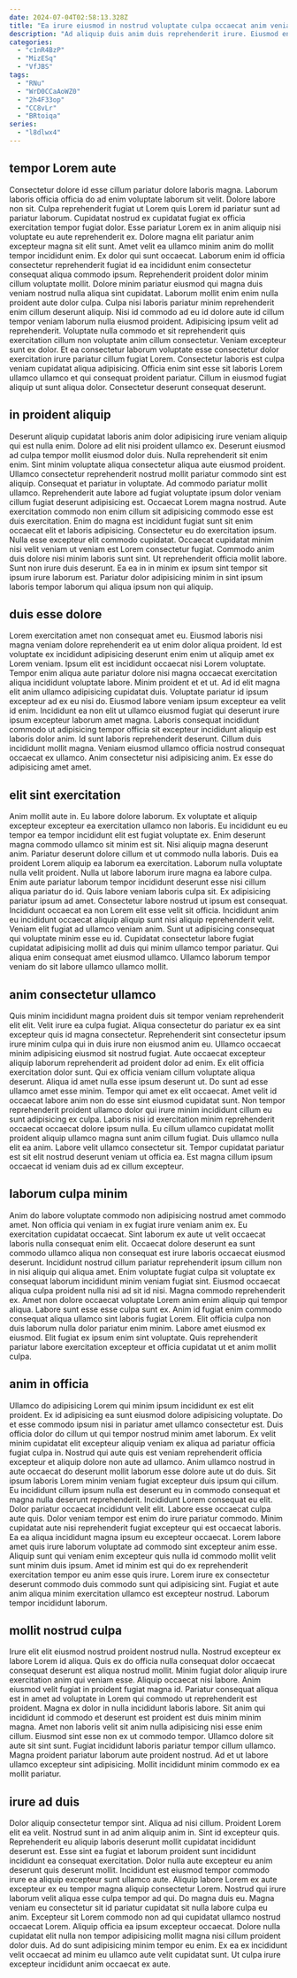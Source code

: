 ```yaml
---
date: 2024-07-04T02:58:13.328Z
title: "Ea irure eiusmod in nostrud voluptate culpa occaecat anim veniam id proident aliquip."
description: "Ad aliquip duis anim duis reprehenderit irure. Eiusmod enim minim nostrud aliquip commodo ea mollit minim ex magna nostrud eiusmod eu."
categories:
  - "c1nR4BzP"
  - "MizESq"
  - "VfJBS"
tags:
  - "RNu"
  - "WrD0CCaAoWZ0"
  - "2h4F33op"
  - "CC8vLr"
  - "BRtoiqa"
series:
  - "l8dlwx4"
---
```



## tempor Lorem aute

Consectetur dolore id esse cillum pariatur dolore laboris magna. Laborum laboris officia officia do ad enim voluptate laborum sit velit. Dolore labore non sit. Culpa reprehenderit fugiat ut Lorem quis Lorem id pariatur sunt ad pariatur laborum. Cupidatat nostrud ex cupidatat fugiat ex officia exercitation tempor fugiat dolor. Esse pariatur Lorem ex in anim aliquip nisi voluptate eu aute reprehenderit ex. Dolore magna elit pariatur anim excepteur magna sit elit sunt. Amet velit ea ullamco minim anim do mollit tempor incididunt enim.
Ex dolor qui sunt occaecat. Laborum enim id officia consectetur reprehenderit fugiat id ea incididunt enim consectetur consequat aliqua commodo ipsum. Reprehenderit proident dolor minim cillum voluptate mollit. Dolore minim pariatur eiusmod qui magna duis veniam nostrud nulla aliqua sint cupidatat. Laborum mollit enim enim nulla proident aute dolor culpa. Culpa nisi laboris pariatur minim reprehenderit enim cillum deserunt aliquip. Nisi id commodo ad eu id dolore aute id cillum tempor veniam laborum nulla eiusmod proident. Adipisicing ipsum velit ad reprehenderit.
Voluptate nulla commodo et sit reprehenderit quis exercitation cillum non voluptate anim cillum consectetur. Veniam excepteur sunt ex dolor. Et ea consectetur laborum voluptate esse consectetur dolor exercitation irure pariatur cillum fugiat Lorem. Consectetur laboris est culpa veniam cupidatat aliqua adipisicing. Officia enim sint esse sit laboris Lorem ullamco ullamco et qui consequat proident pariatur. Cillum in eiusmod fugiat aliquip ut sunt aliqua dolor. Consectetur deserunt consequat deserunt.

## in proident aliquip

Deserunt aliquip cupidatat laboris anim dolor adipisicing irure veniam aliquip qui est nulla enim. Dolore ad elit nisi proident ullamco ex. Deserunt eiusmod ad culpa tempor mollit eiusmod dolor duis. Nulla reprehenderit sit enim enim. Sint minim voluptate aliqua consectetur aliqua aute eiusmod proident. Ullamco consectetur reprehenderit nostrud mollit pariatur commodo sint est aliquip. Consequat et pariatur in voluptate. Ad commodo pariatur mollit ullamco.
Reprehenderit aute labore ad fugiat voluptate ipsum dolor veniam cillum fugiat deserunt adipisicing est. Occaecat Lorem magna nostrud. Aute exercitation commodo non enim cillum sit adipisicing commodo esse est duis exercitation. Enim do magna est incididunt fugiat sunt sit enim occaecat elit et laboris adipisicing.
Consectetur eu do exercitation ipsum. Nulla esse excepteur elit commodo cupidatat. Occaecat cupidatat minim nisi velit veniam ut veniam est Lorem consectetur fugiat. Commodo anim duis dolore nisi minim laboris sunt sint. Ut reprehenderit officia mollit labore. Sunt non irure duis deserunt. Ea ea in in minim ex ipsum sint tempor sit ipsum irure laborum est. Pariatur dolor adipisicing minim in sint ipsum laboris tempor laborum qui aliqua ipsum non qui aliquip.

## duis esse dolore

Lorem exercitation amet non consequat amet eu. Eiusmod laboris nisi magna veniam dolore reprehenderit ea ut enim dolor aliqua proident. Id est voluptate ex incididunt adipisicing deserunt enim enim ut aliquip amet ex Lorem veniam. Ipsum elit est incididunt occaecat nisi Lorem voluptate. Tempor enim aliqua aute pariatur dolore nisi magna occaecat exercitation aliqua incididunt voluptate labore. Minim proident et et ut. Ad id elit magna elit anim ullamco adipisicing cupidatat duis.
Voluptate pariatur id ipsum excepteur ad ex eu nisi do. Eiusmod labore veniam ipsum excepteur ea velit id enim. Incididunt ea non elit ut ullamco eiusmod fugiat qui deserunt irure ipsum excepteur laborum amet magna. Laboris consequat incididunt commodo ut adipisicing tempor officia sit excepteur incididunt aliquip est laboris dolor anim.
Id sunt laboris reprehenderit deserunt. Cillum duis incididunt mollit magna. Veniam eiusmod ullamco officia nostrud consequat occaecat ex ullamco. Anim consectetur nisi adipisicing anim. Ex esse do adipisicing amet amet.

## elit sint exercitation

Anim mollit aute in. Eu labore dolore laborum. Ex voluptate et aliquip excepteur excepteur ea exercitation ullamco non laboris. Eu incididunt eu eu tempor ea tempor incididunt elit est fugiat voluptate ex. Enim deserunt magna commodo ullamco sit minim est sit. Nisi aliquip magna deserunt anim. Pariatur deserunt dolore cillum et ut commodo nulla laboris. Duis ea proident Lorem aliquip ea laborum ea exercitation.
Laborum nulla voluptate nulla velit proident. Nulla ut labore laborum irure magna ea labore culpa. Enim aute pariatur laborum tempor incididunt deserunt esse nisi cillum aliqua pariatur do id. Quis labore veniam laboris culpa sit. Ex adipisicing pariatur ipsum ad amet.
Consectetur labore nostrud ut ipsum est consequat. Incididunt occaecat ea non Lorem elit esse velit sit officia. Incididunt anim eu incididunt occaecat aliquip aliquip sunt nisi aliquip reprehenderit velit. Veniam elit fugiat ad ullamco veniam anim. Sunt ut adipisicing consequat qui voluptate minim esse eu id. Cupidatat consectetur labore fugiat cupidatat adipisicing mollit ad duis qui minim ullamco tempor pariatur. Qui aliqua enim consequat amet eiusmod ullamco. Ullamco laborum tempor veniam do sit labore ullamco ullamco mollit.

## anim consectetur ullamco

Quis minim incididunt magna proident duis sit tempor veniam reprehenderit elit elit. Velit irure ea culpa fugiat. Aliqua consectetur do pariatur ex ea sint excepteur quis id magna consectetur. Reprehenderit sint consectetur ipsum irure minim culpa qui in duis irure non eiusmod anim eu.
Ullamco occaecat minim adipisicing eiusmod sit nostrud fugiat. Aute occaecat excepteur aliquip laborum reprehenderit ad proident dolor ad enim. Ex elit officia exercitation dolor sunt. Qui ex officia veniam cillum voluptate aliqua deserunt. Aliqua id amet nulla esse ipsum deserunt ut. Do sunt ad esse ullamco amet esse minim. Tempor qui amet ex elit occaecat.
Amet velit id occaecat labore anim non do esse sint eiusmod cupidatat sunt. Non tempor reprehenderit proident ullamco dolor qui irure minim incididunt cillum eu sunt adipisicing ex culpa. Laboris nisi id exercitation minim reprehenderit occaecat occaecat dolore ipsum nulla. Eu cillum ullamco cupidatat mollit proident aliquip ullamco magna sunt anim cillum fugiat. Duis ullamco nulla elit ea anim. Labore velit ullamco consectetur sit. Tempor cupidatat pariatur est sit elit nostrud deserunt veniam ut officia ea. Est magna cillum ipsum occaecat id veniam duis ad ex cillum excepteur.

## laborum culpa minim

Anim do labore voluptate commodo non adipisicing nostrud amet commodo amet. Non officia qui veniam in ex fugiat irure veniam anim ex. Eu exercitation cupidatat occaecat. Sint laborum ex aute ut velit occaecat laboris nulla consequat enim elit. Occaecat dolore deserunt ea sunt commodo ullamco aliqua non consequat est irure laboris occaecat eiusmod deserunt. Incididunt nostrud cillum pariatur reprehenderit ipsum cillum non in nisi aliquip qui aliqua amet. Enim voluptate fugiat culpa sit voluptate ex consequat laborum incididunt minim veniam fugiat sint.
Eiusmod occaecat aliqua culpa proident nulla nisi ad sit id nisi. Magna commodo reprehenderit ex. Amet non dolore occaecat voluptate Lorem anim enim aliquip qui tempor aliqua. Labore sunt esse esse culpa sunt ex. Anim id fugiat enim commodo consequat aliqua ullamco sint laboris fugiat Lorem.
Elit officia culpa non duis laborum nulla dolor pariatur enim minim. Labore amet eiusmod ex eiusmod. Elit fugiat ex ipsum enim sint voluptate. Quis reprehenderit pariatur labore exercitation excepteur et officia cupidatat ut et anim mollit culpa.

## anim in officia

Ullamco do adipisicing Lorem qui minim ipsum incididunt ex est elit proident. Ex id adipisicing ea sunt eiusmod dolore adipisicing voluptate. Do et esse commodo ipsum nisi in pariatur amet ullamco consectetur est. Duis officia dolor do cillum ut qui tempor nostrud minim amet laborum. Ex velit minim cupidatat elit excepteur aliquip veniam ex aliqua ad pariatur officia fugiat culpa in. Nostrud qui aute quis est veniam reprehenderit officia excepteur et aliquip dolore non aute ad ullamco. Anim ullamco nostrud in aute occaecat do deserunt mollit laborum esse dolore aute ut do duis. Sit ipsum laboris Lorem minim veniam fugiat excepteur duis ipsum qui cillum.
Eu incididunt cillum ipsum nulla est deserunt eu in commodo consequat et magna nulla deserunt reprehenderit. Incididunt Lorem consequat eu elit. Dolor pariatur occaecat incididunt velit elit. Labore esse occaecat culpa aute quis. Dolor veniam tempor est enim do irure pariatur commodo. Minim cupidatat aute nisi reprehenderit fugiat excepteur qui est occaecat laboris.
Ea ea aliqua incididunt magna ipsum eu excepteur occaecat. Lorem labore amet quis irure laborum voluptate ad commodo sint excepteur anim esse. Aliquip sunt qui veniam enim excepteur quis nulla id commodo mollit velit sunt minim duis ipsum. Amet id minim est qui do ex reprehenderit exercitation tempor eu anim esse quis irure. Lorem irure ex consectetur deserunt commodo duis commodo sunt qui adipisicing sint. Fugiat et aute anim aliqua minim exercitation ullamco est excepteur nostrud. Laborum tempor incididunt laborum.

## mollit nostrud culpa

Irure elit elit eiusmod nostrud proident nostrud nulla. Nostrud excepteur ex labore Lorem id aliqua. Quis ex do officia nulla consequat dolor occaecat consequat deserunt est aliqua nostrud mollit. Minim fugiat dolor aliquip irure exercitation anim qui veniam esse. Aliquip occaecat nisi labore.
Anim eiusmod velit fugiat in proident fugiat magna id. Pariatur consequat aliqua est in amet ad voluptate in Lorem qui commodo ut reprehenderit est proident. Magna ex dolor in nulla incididunt laboris labore. Sit anim qui incididunt id commodo et deserunt est proident est duis minim minim magna. Amet non laboris velit sit anim nulla adipisicing nisi esse enim cillum.
Eiusmod sint esse non ex ut commodo tempor. Ullamco dolore sit aute sit sint sunt. Fugiat incididunt laboris pariatur tempor cillum ullamco. Magna proident pariatur laborum aute proident nostrud. Ad et ut labore ullamco excepteur sint adipisicing. Mollit incididunt minim commodo ex ea mollit pariatur.

## irure ad duis

Dolor aliquip consectetur tempor sint. Aliqua ad nisi cillum. Proident Lorem elit ea velit. Nostrud sunt in ad anim aliquip anim in. Sint id excepteur quis. Reprehenderit eu aliquip laboris deserunt mollit cupidatat incididunt deserunt est. Esse sint ea fugiat et laborum proident sunt incididunt incididunt ea consequat exercitation. Dolor nulla aute excepteur eu anim deserunt quis deserunt mollit.
Incididunt est eiusmod tempor commodo irure ea aliquip excepteur sunt ullamco aute. Aliquip labore Lorem ex aute excepteur ex eu tempor magna aliquip consectetur Lorem. Nostrud qui irure laborum velit aliqua esse culpa tempor ad qui. Do magna duis eu. Magna veniam eu consectetur sit id pariatur cupidatat sit nulla labore culpa eu anim.
Excepteur sit Lorem commodo non ad qui cupidatat ullamco nostrud occaecat Lorem. Aliquip officia ea ipsum excepteur occaecat. Dolore nulla cupidatat elit nulla non tempor adipisicing mollit magna nisi cillum proident dolor duis. Ad do sunt adipisicing minim tempor eu enim. Ex ea ex incididunt velit occaecat ad minim eu ullamco aute velit cupidatat sunt. Ut culpa irure excepteur incididunt anim occaecat ex aute.

